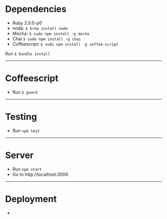 # Dependencies

* Ruby 2.0.0-p0
* node: `$ brew install node`
* Mocha: `$ sudo npm install -g mocha`
* Chai `$ sudo npm install -g chai`
* Coffeescript: `$ sudo npm install -g coffee-script`

Run `$ bundle install`

***

# Coffeescript

* Run `$ guard`

***

# Testing

* Run `npm test`

***

# Server

* Run `npm start`
* Go to http://localhost:3000

***

# Deployment

* 